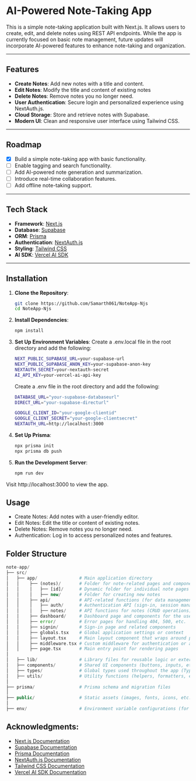 # AI-Powered Note-Taking App

This is a simple note-taking application built with Next.js. It allows users to create, edit, and delete notes using REST API endpoints. While the app is currently focused on basic note management, future updates will incorporate AI-powered features to enhance note-taking and organization.

---

## Features

- **Create Notes**: Add new notes with a title and content.
- **Edit Notes**: Modify the title and content of existing notes
- **Delete Notes**: Remove notes you no longer need.
- **User Authentication**: Secure login and personalized experience using NextAuth.js.
- **Cloud Storage**: Store and retrieve notes with Supabase.
- **Modern UI**: Clean and responsive user interface using Tailwind CSS.

---

## Roadmap

- [x] Build a simple note-taking app with basic functionality.
- [ ] Enable tagging and search functionality.
- [ ] Add AI-powered note generation and summarization.
- [ ] Introduce real-time collaboration features.
- [ ] Add offline note-taking support.

---

## Tech Stack

- **Framework**: [Next.js](https://nextjs.org/)
- **Database**: [Supabase](https://supabase.com/)
- **ORM**: [Prisma](https://www.prisma.io/)
- **Authentication**: [NextAuth.js](https://next-auth.js.org/)
- **Styling**: [Tailwind CSS](https://tailwindcss.com/)
- **AI SDK**: [Vercel AI SDK](https://sdk.vercel.ai/)

---

## Installation

1. **Clone the Repository**:

   ```bash
   git clone https://github.com/Samarth061/NoteApp-Njs
   cd NoteApp-Njs
   ```

2. **Install Dependencies**:

   ```bash
   npm install
   ```

3. **Set Up Environment Variables**:
   Create a .env.local file in the root directory and add the following:

   ```bash
   NEXT_PUBLIC_SUPABASE_URL=your-supabase-url
   NEXT_PUBLIC_SUPABASE_ANON_KEY=your-supabase-anon-key
   NEXTAUTH_SECRET=your-nextauth-secret
   AI_API_KEY=your-vercel-ai-api-key
   ```

   Create a .env file in the root directory and add the following:

   ```bash
   DATABASE_URL="your-supabase-databaseurl"
   DIRECT_URL="your-supabase-directurl"

   GOOGLE_CLIENT_ID="your-google-clientid"
   GOOGLE_CLIENT_SECRET="your-google-clientsecret"
   NEXTAUTH_URL=http://localhost:3000
   ```

4. **Set Up Prisma**:

   ```bash
   npx prisma init
   npx prisma db push
   ```

5. **Run the Development Server**:

   ```bash
   npm run dev
   ```

Visit http://localhost:3000 to view the app.

## Usage

- Create Notes: Add notes with a user-friendly editor.
- Edit Notes: Edit the title or content of existing notes.
- Delete Notes: Remove notes you no longer need.
- Authentication: Log in to access personalized notes and features.

## Folder Structure

```php
note-app/
├── src/
│   ├── app/                # Main application directory
│   │    ├── (notes)/       # Folder for note-related pages and components
│   │    │   ├── [id]/      # Dynamic folder for individual note pages (e.g., view/edit specific note)
│   │    │   ├── new/       # Folder for creating new notes
│   │    ├── api/           # API-related functions (for data management)
│   │    │   ├── auth/      # Authentication API (sign-in, session management)
│   │    │   ├── notes/     # API functions for notes (CRUD operations)
│   │    ├── dashboard/     # Dashboard page and components for the user's notes
│   │    ├── error/         # Error pages for handling 404, 500, etc.
│   │    ├── signin/        # Sign-in page and related components
│   │    ├── globals.tsx    # Global application settings or context
│   │    ├── layout.tsx     # Main layout component that wraps around pages
│   │    ├── middleware.tsx # Custom middleware for authentication or authorization
│   │    ├── page.tsx       # Main entry point for rendering pages
│
│   ├── lib/                # Library files for reusable logic or external configurations
│   ├── components/         # Shared UI components (buttons, inputs, etc.)
│   ├── types/              # Global types used throughout the app (TypeScript types)
│   ├── utils/              # Utility functions (helpers, formatters, etc.)
│
├── prisma/                 # Prisma schema and migration files
│
├── public/                 # Static assets (images, fonts, icons, etc.)
│
├── env/                    # Environment variable configurations (for production and dev environments)
```

## Acknowledgments:

- [Next.js Documentation](https://nextjs.org/docs)
- [Supabase Documentation](https://supabase.com/docs)
- [Prisma Documentation](https://www.prisma.io/docs)
- [NextAuth.js Documentation](https://next-auth.js.org/getting-started/introduction)
- [Tailwind CSS Documentation](https://tailwindcss.com/docs/installation/using-vite)
- [Vercel AI SDK Documentation](https://sdk.vercel.ai/docs/introduction)
